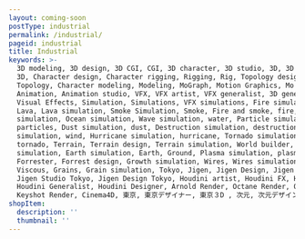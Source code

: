 ```yaml
---
layout: coming-soon
postType: industrial
permalink: /industrial/
pageid: industrial
title: Industrial
keywords: >-
  3D modeling, 3D design, 3D CGI, CGI, 3D character, 3D studio, 3D, 3D Tokyo,
  3D, Character design, Character rigging, Rigging, Rig, Topology design,
  Topology, Character modeling, Modeling, MoGraph, Motion Graphics, Mo graph,
  Animation, Animation studio, VFX, VFX artist, VFX generalist, 3D generalist,
  Visual Effects, Simulation, Simulations, VFX simulations, Fire simulation,
  Lava, Lava simulation, Smoke Simulation, Smoke, Fire and smoke, fire, Water
  simulation, Ocean simulation, Wave simulation, water, Particle simulation,
  particles, Dust simulation, dust, Destruction simulation, destruction, Wind
  simulation, wind, Hurricane simulation, hurricane, Tornado simulation,
  tornado, Terrain, Terrain design, Terrain simulation, World builder, World
  simulation, Earth simulation, Earth, Ground, Plasma simulation, plasma,
  Forrester, Forrest design, Growth simulation, Wires, Wires simulation,
  Viscous, Grains, Grain simulation, Tokyo, Jigen, Jigen Design, Jigen Studio,
  Jigen Studio Tokyo, Jigen Design Tokyo, Houdini artist, Houdini FX, Houdini,
  Houdini Generalist, Houdini Designer, Arnold Render, Octane Render, Octane,
  Keyshot Render, Cinema4D, 東京, 東京デザイナー, 東京３D , 次元, 次元デザイン, 次元３D, 
shopItem:
  description: ''
  thumbnail: ''
---
```


